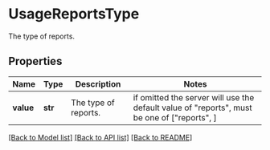# UsageReportsType

The type of reports.
## Properties
Name | Type | Description | Notes
------------ | ------------- | ------------- | -------------
**value** | **str** | The type of reports. |  if omitted the server will use the default value of "reports",  must be one of ["reports", ]

[[Back to Model list]](README.md#documentation-for-models) [[Back to API list]](README.md#documentation-for-api-endpoints) [[Back to README]](README.md)


